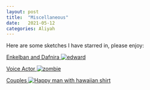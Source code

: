 ```yaml
---
layout: post
title:  "Miscellaneous"
date:   2021-05-12 
categories: Aliyah
---
```


Here are some sketches I have starred in, please enjoy:

[Enkelban and Dafnira
![edward](http://images5.fanpop.com/image/forum/191000/191898_1346488003176_full.jpg)](https://www.youtube.com/watch?v=8WjA4Jvw11A&ab_channel=TheSkits)



[Voice Actor
![zombie](https://i.pinimg.com/originals/33/17/54/3317541a0246de2d9f2d43d9879c46e1.png)](https://www.youtube.com/watch?v=VUZneR0LTCA&ab_channel=TheSkits)



[Couples
![Happy man with hawaiian shirt](https://s.cdnshm.com/catalog/au/t/301494770/dbk-flamingo-print-cotton-short-sleeve-shirt.jpg)](https://www.youtube.com/watch?v=3nks8FMhI6I&ab_channel=TheSkits)
